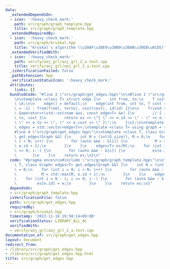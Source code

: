 ```yaml
---
data:
  _extendedDependsOn:
  - icon: ':heavy_check_mark:'
    path: src/graph/graph_template.hpp
    title: src/graph/graph_template.hpp
  _extendedRequiredBy:
  - icon: ':heavy_check_mark:'
    path: src/graph/kruskal.hpp
    title: "Kruskal's algorithm (\u30AF\u30E9\u30B9\u30AB\u30EB\u6CD5)"
  _extendedVerifiedWith:
  - icon: ':heavy_check_mark:'
    path: verify/aoj_grl/aoj_grl_2_a.test.cpp
    title: verify/aoj_grl/aoj_grl_2_a.test.cpp
  _isVerificationFailed: false
  _pathExtension: hpp
  _verificationStatusIcon: ':heavy_check_mark:'
  attributes:
    links: []
  bundledCode: "#line 2 \"src/graph/get_edges.hpp\"\n\n#line 2 \"src/graph/graph_template.hpp\"\
    \n\ntemplate <class T> struct edge {\n    int from, to;\n    T cost;\n    int\
    \ id;\n\n    edge() = default;\n    edge(int from, int to, T cost = 1, int id\
    \ = -1) : from(from), to(to), cost(cost), id(id) {}\n\n    friend std::ostream\
    \ &operator<<(std::ostream &os, const edge<T> &e) {\n        // { id : from ->\
    \ to, cost }\n        return os << \"{ \" << e.id << \" : \" << e.from << \" ->\
    \ \" << e.to << \", \" << e.cost << \" }\";\n    }\n};\n\ntemplate <class T> using\
    \ edges = std::vector<edge<T>>;\ntemplate <class T> using graph = std::vector<std::vector<edge<T>>>;\n\
    #line 4 \"src/graph/get_edges.hpp\"\n\ntemplate <class T, class Graph> edges<T>\
    \ get_edges(Graph &G) {\n    int N = (int)G.size(), M = 0;\n    for (int i = 0;\
    \ i < N; i++) {\n        for (auto &&e : G[i]) {\n            M = std::max(M,\
    \ e.id + 1);\n        }\n    }\n    edges<T> es(M);\n    for (int i = N - 1; i\
    \ >= 0; i--) {\n        for (auto &&e : G[i]) {\n            es[e.id] = e;\n \
    \       }\n    }\n    return es;\n}\n"
  code: "#pragma once\n\n#include \"src/graph/graph_template.hpp\"\n\ntemplate <class\
    \ T, class Graph> edges<T> get_edges(Graph &G) {\n    int N = (int)G.size(), M\
    \ = 0;\n    for (int i = 0; i < N; i++) {\n        for (auto &&e : G[i]) {\n \
    \           M = std::max(M, e.id + 1);\n        }\n    }\n    edges<T> es(M);\n\
    \    for (int i = N - 1; i >= 0; i--) {\n        for (auto &&e : G[i]) {\n   \
    \         es[e.id] = e;\n        }\n    }\n    return es;\n}"
  dependsOn:
  - src/graph/graph_template.hpp
  isVerificationFile: false
  path: src/graph/get_edges.hpp
  requiredBy:
  - src/graph/kruskal.hpp
  timestamp: '2022-11-16 19:50:14+09:00'
  verificationStatus: LIBRARY_ALL_AC
  verifiedWith:
  - verify/aoj_grl/aoj_grl_2_a.test.cpp
documentation_of: src/graph/get_edges.hpp
layout: document
redirect_from:
- /library/src/graph/get_edges.hpp
- /library/src/graph/get_edges.hpp.html
title: src/graph/get_edges.hpp
---
```

